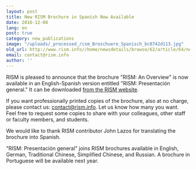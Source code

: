 ```yaml
---
layout: post
title: New RISM Brochure in Spanish Now Available
date: 2016-12-08
lang: en
post: true
category: new_publications
image: "/uploads/_processed_/csm_Broschuere_Spanisch_bc0742d113.jpg"
old_url: http://www.rism.info//home/newsdetails/browse/62/article/64/new-rism-brochure-in-spanish-now-available.html
email: contact@rism.info
author: ''
---
```





RISM is pleased to announce that the brochure "RISM: An Overview" is now available in an English-Spanish version entitled "RISM: Presentación general." It can be downloaded [from the RISM website](/publications/brochures.html).

If you want professionally printed copies of the brochure, also at no charge, please contact us: [contact@rism.info](mailto:contact@rism.info "Opens window for sending email"). Let us know how many you want. Feel free to request some copies to share with your colleagues, other staff or faculty members, and students.

We would like to thank RISM contributor John Lazos for translating the brochure into Spanish.

"RISM: Presentación general" joins RISM brochures available in English, German, Traditional Chinese, Simplified Chinese, and Russian. A brochure in Portuguese will be available next year.





<script type="text/javascript">var switchTo5x=true;</script><script type="text/javascript" src="http://w.sharethis.com/button/buttons.js"></script><script type="text/javascript">stLight.options({publisher: "9b601438-1ce1-49d8-bfd7-9cff5df54c17", doNotHash: false, doNotCopy: false, hashAddressBar: false});</script>






